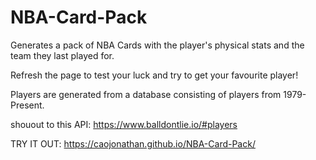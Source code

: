 # NBA-Card-Pack
Generates a pack of NBA Cards with the player's physical stats and the team they last played for. 

Refresh the page to test your luck and try to get your favourite player!

Players are generated from a database consisting of players from 1979-Present.

shouout to this API: https://www.balldontlie.io/#players

TRY IT OUT: https://caojonathan.github.io/NBA-Card-Pack/

